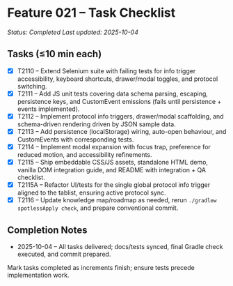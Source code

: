 # Feature 021 – Task Checklist

_Status: Completed_
_Last updated: 2025-10-04_

## Tasks (≤10 min each)
- [x] T2110 – Extend Selenium suite with failing tests for info trigger accessibility, keyboard shortcuts, drawer/modal toggles, and protocol switching.
- [x] T2111 – Add JS unit tests covering data schema parsing, escaping, persistence keys, and CustomEvent emissions (fails until persistence + events implemented).
- [x] T2112 – Implement protocol info triggers, drawer/modal scaffolding, and schema-driven rendering driven by JSON sample data.
- [x] T2113 – Add persistence (localStorage) wiring, auto-open behaviour, and CustomEvents with corresponding tests.
- [x] T2114 – Implement modal expansion with focus trap, preference for reduced motion, and accessibility refinements.
- [x] T2115 – Ship embeddable CSS/JS assets, standalone HTML demo, vanilla DOM integration guide, and README with integration + QA checklist.
- [x] T2115A – Refactor UI/tests for the single global protocol info trigger aligned to the tablist, ensuring active protocol sync.
- [x] T2116 – Update knowledge map/roadmap as needed, rerun `./gradlew spotlessApply check`, and prepare conventional commit.

## Completion Notes
- 2025-10-04 – All tasks delivered; docs/tests synced, final Gradle check executed, and commit prepared.

Mark tasks completed as increments finish; ensure tests precede implementation work.
